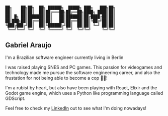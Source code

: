 ```
██╗    ██╗██╗  ██╗ ██████╗  █████╗ ███╗   ███╗██╗
██║    ██║██║  ██║██╔═══██╗██╔══██╗████╗ ████║██║
██║ █╗ ██║███████║██║   ██║███████║██╔████╔██║██║
██║███╗██║██╔══██║██║   ██║██╔══██║██║╚██╔╝██║██║
╚███╔███╔╝██║  ██║╚██████╔╝██║  ██║██║ ╚═╝ ██║██║
 ╚══╝╚══╝ ╚═╝  ╚═╝ ╚═════╝ ╚═╝  ╚═╝╚═╝     ╚═╝╚═╝                                                
```

## Gabriel Araujo

I'm a Brazilian software engineer currently living in Berlin

I was raised playing SNES and PC games. 
This passion for videogames and technology made me pursue the software engineering career, and also the frustation for not being able to become a cop :policeman:!

I'm a rubist by heart, but also have been playing with React, Elixir and the Godot game engine, which uses a Python like programming language called GDScript.

Feel free to check my [LinkedIn](https://www.linkedin.com/in/gabrielgaraujo/) out to see what I'm doing nowadays!
